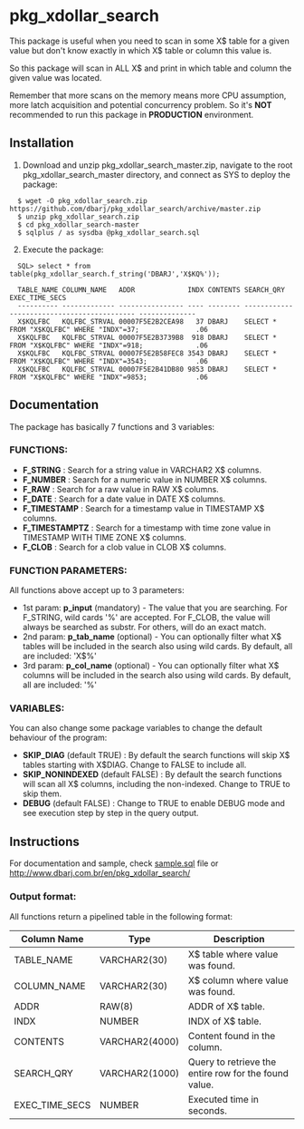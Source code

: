 # pkg_xdollar_search

This package is useful when you need to scan in some X$ table for a given value but don't know exactly in which X$ table or column this value is.

So this package will scan in ALL X$ and print in which table and column the given value was located.

Remember that more scans on the memory means more CPU assumption, more latch acquisition and potential concurrency problem. So it's **NOT** recommended to run this package in **PRODUCTION** environment.

## Installation ##

1. Download and unzip pkg_xdollar_search_master.zip, navigate to the root pkg_xdollar_search_master directory, and connect as SYS to deploy the package:

```
  $ wget -O pkg_xdollar_search.zip https://github.com/dbarj/pkg_xdollar_search/archive/master.zip  
  $ unzip pkg_xdollar_search.zip  
  $ cd pkg_xdollar_search-master  
  $ sqlplus / as sysdba @pkg_xdollar_search.sql
```

2. Execute the package:

```
  SQL> select * from table(pkg_xdollar_search.f_string('DBARJ','X$KQ%'));  

  TABLE_NAME COLUMN_NAME   ADDR             INDX CONTENTS SEARCH_QRY                                  EXEC_TIME_SECS
  ---------- ------------- ---------------- ---- -------- ------------------------------------------- --------------
  X$KQLFBC   KQLFBC_STRVAL 00007F5E2B2CEA98   37 DBARJ    SELECT * FROM "X$KQLFBC" WHERE "INDX"=37;              .06
  X$KQLFBC   KQLFBC_STRVAL 00007F5E2B3739B8  918 DBARJ    SELECT * FROM "X$KQLFBC" WHERE "INDX"=918;             .06
  X$KQLFBC   KQLFBC_STRVAL 00007F5E2B58FEC8 3543 DBARJ    SELECT * FROM "X$KQLFBC" WHERE "INDX"=3543;            .06
  X$KQLFBC   KQLFBC_STRVAL 00007F5E2B41DB80 9853 DBARJ    SELECT * FROM "X$KQLFBC" WHERE "INDX"=9853;            .06
```

## Documentation ##

The package has basically 7 functions and 3 variables:

### FUNCTIONS: ###

* **F_STRING** : Search for a string value in VARCHAR2 X$ columns.
* **F_NUMBER** : Search for a numeric value in NUMBER X$ columns.
* **F_RAW** : Search for a raw value in RAW X$ columns.
* **F_DATE** : Search for a date value in DATE X$ columns.
* **F_TIMESTAMP** : Search for a timestamp value in TIMESTAMP X$ columns.
* **F_TIMESTAMPTZ** : Search for a timestamp with time zone value in TIMESTAMP WITH TIME ZONE X$ columns.
* **F_CLOB** : Search for a clob value in CLOB X$ columns.

### FUNCTION PARAMETERS: ###

All functions above accept up to 3 parameters:

* 1st param: **p_input** (mandatory) - The value that you are searching. For F_STRING, wild cards '%' are accepted. For F_CLOB, the value will always be searched as substr. For others, will do an exact match.
* 2nd param: **p_tab_name** (optional) - You can optionally filter what X$ tables will be included in the search also using wild cards. By default, all are included: 'X$%'
* 3rd param: **p_col_name** (optional) - You can optionally filter what X$ columns will be included in the search also using wild cards. By default, all are included: '%'

### VARIABLES: ###

You can also change some package variables to change the default behaviour of the program:

* **SKIP_DIAG** (default TRUE) : By default the search functions will skip X$ tables starting with X$DIAG. Change to FALSE to include all.
* **SKIP_NONINDEXED** (default FALSE) : By default the search functions will scan all X$ columns, including the non-indexed. Change to TRUE to skip them.
* **DEBUG** (default FALSE) : Change to TRUE to enable DEBUG mode and see execution step by step in the query output.

## Instructions ##

For documentation and sample, check [sample.sql](https://github.com/dbarj/pkg_xdollar_search/blob/master/sample.sql) file or http://www.dbarj.com.br/en/pkg_xdollar_search/

### Output format: ###

All functions return a pipelined table in the following format:

Column Name | Type | Description
----------- | ---- | -----------
TABLE_NAME | VARCHAR2(30) | X$ table where value was found.
COLUMN_NAME | VARCHAR2(30) | X$ column where value was found.
ADDR | RAW(8) | ADDR of X$ table.
INDX | NUMBER | INDX of X$ table.
CONTENTS | VARCHAR2(4000) | Content found in the column.
SEARCH_QRY | VARCHAR2(1000) | Query to retrieve the entire row for the found value.
EXEC_TIME_SECS | NUMBER | Executed time in seconds.